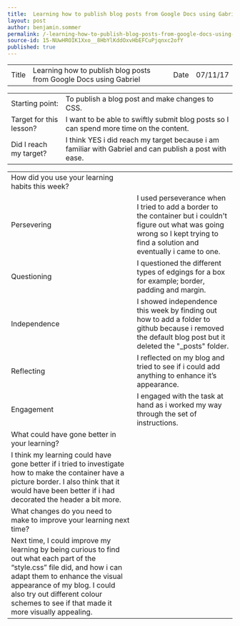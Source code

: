 ```yaml
---
title:  Learning how to publish blog posts from Google Docs using Gabriel 2
layout: post
author: benjamin.sommer
permalink: /-learning-how-to-publish-blog-posts-from-google-docs-using-gabriel/
source-id: 15-NUwHROIK1Xxo__8HbYlKddOxvHbEFCuPjqnxc2ofY
published: true
---
```

<table>
  <tr>
    <td>Title</td>
    <td>Learning how to publish blog posts from Google Docs using Gabriel</td>
    <td>Date</td>
    <td>07/11/17</td>
  </tr>
</table>


<table>
  <tr>
    <td>Starting point:</td>
    <td>To publish a blog post and make changes to CSS.</td>
  </tr>
  <tr>
    <td>Target for this lesson?</td>
    <td>I want to be able to swiftly submit blog posts so I can spend more time on the content.</td>
  </tr>
  <tr>
    <td>Did I reach my target? </td>
    <td>I think YES i did reach my target because i am familiar with Gabriel and can publish a post with ease.</td>
  </tr>
</table>


<table>
  <tr>
    <td>How did you use your learning habits this week?</td>
    <td></td>
  </tr>
  <tr>
    <td>Persevering</td>
    <td>I used perseverance when I tried to add a border to the container but i couldn't figure out what was going wrong so I kept trying to find a solution and eventually i came to one.  </td>
  </tr>
  <tr>
    <td>Questioning</td>
    <td>I questioned the different types of edgings for a box for example; border, padding and margin.</td>
  </tr>
  <tr>
    <td>Independence</td>
    <td>I showed independence this week by finding out how to add a folder to github because i removed the default blog post but it deleted the "_posts" folder.</td>
  </tr>
  <tr>
    <td>Reflecting</td>
    <td>I reflected on my blog and tried to see if i could add anything to enhance it’s appearance.</td>
  </tr>
  <tr>
    <td>Engagement</td>
    <td>I engaged with the task at hand as i worked my way through the set of instructions.</td>
  </tr>
  <tr>
    <td>What could have gone better in your learning?</td>
    <td></td>
  </tr>
  <tr>
    <td>I think my learning could have gone better if i tried to investigate how to make the container have a picture border. I also think that it would have been better if i had decorated the header a bit more.</td>
    <td></td>
  </tr>
  <tr>
    <td>What changes do you need to make to improve your learning next time?</td>
    <td></td>
  </tr>
  <tr>
    <td>Next time, I could improve my learning by being curious to find out what each part of the “style.css”  file did, and how i can adapt them to enhance the visual appearance of my blog. I could also try out different colour schemes to see if that made it more visually appealing.</td>
    <td></td>
  </tr>
</table>


